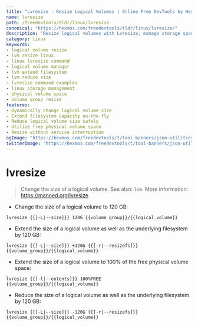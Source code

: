 ```yaml
---
title: "Lvresize - Resize Logical Volumes | Online Free DevTools by Hexmos"
name: lvresize
path: /freedevtools/tldr/linux/lvresize
canonical: "https://hexmos.com/freedevtools/tldr/linux/lvresize/"
description: "Resize logical volumes with Lvresize, manage storage space and extend filesystem capacity on Linux. Free online tool, no registration required."
category: linux
keywords:
- logical volume resize
- lvm resize linux
- linux lvresize command
- logical volume manager
- lvm extend filesystem
- lvm reduce size
- lvresize command examples
- linux storage management
- physical volume space
- volume group resize
features:
- Dynamically change logical volume size
- Extend filesystem capacity on-the-fly
- Reduce logical volume size safely
- Utilize free physical volume space
- Resize without service interruption
ogImage: "https://hexmos.com/freedevtools/t/tool-banners/json-utilities-banner.png"
twitterImage: "https://hexmos.com/freedevtools/t/tool-banners/json-utilities-banner.png"
---
```


# lvresize

> Change the size of a logical volume.
> See also: `lvm`.
> More information: <https://manned.org/lvresize>.

- Change the size of a logical volume to 120 GB:

`lvresize {{[-L|--size]}} 120G {{volume_group}}/{{logical_volume}}`

- Extend the size of a logical volume as well as the underlying filesystem by 120 GB:

`lvresize {{[-L|--size]}} +120G {{[-r|--resizefs]}} {{volume_group}}/{{logical_volume}}`

- Extend the size of a logical volume to 100% of the free physical volume space:

`lvresize {{[-l|--extents]}} 100%FREE {{volume_group}}/{{logical_volume}}`

- Reduce the size of a logical volume as well as the underlying filesystem by 120 GB:

`lvresize {{[-L|--size]}} -120G {{[-r|--resizefs]}} {{volume_group}}/{{logical_volume}}`
